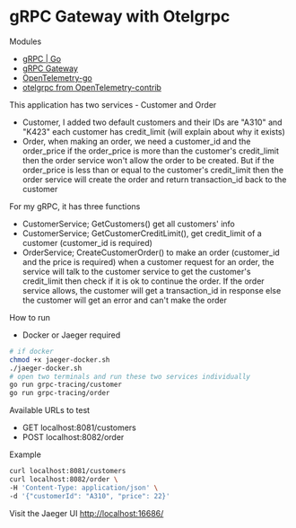 # gRPC Gateway with Otelgrpc

Modules
- [gRPC | Go](https://github.com/grpc/grpc-go)
- [gRPC Gateway](https://github.com/grpc-ecosystem/grpc-gateway)
- [OpenTelemetry-go](https://github.com/open-telemetry/opentelemetry-go)
- [otelgrpc from OpenTelemetry-contrib](https://github.com/open-telemetry/opentelemetry-go-contrib/tree/main/instrumentation/google.golang.org/grpc/otelgrpc)


This application has two services - Customer and Order
- Customer, I added two default customers and their IDs are "A310" and "K423"
  each customer has credit_limit (will explain about why it exists)
- Order, when making an order, we need a customer_id and the order_price
  if the order_price is more than the customer's credit_limit then the order
  service won't allow the order to be created. But if the order_price is less
  than or equal to the customer's credit_limit then the order service will create
  the order and return transaction_id back to the customer

For my gRPC, it has three functions
- CustomerService; GetCustomers()
  get all customers' info
- CustomerService; GetCustomerCreditLimit(),
  get credit_limit of a customer (customer_id is required)
- OrderService; CreateCustomerOrder()
  to make an order (customer_id and the price is required)
  when a customer request for an order, the service will talk
  to the customer service to get the customer's credit_limit
  then check if it is ok to continue the order. If the order
  service allows, the customer will get a transaction_id in
  response else the customer will get an error and can't make
  the order

How to run
- Docker or Jaeger required
```sh
# if docker
chmod +x jaeger-docker.sh
./jaeger-docker.sh
# open two terminals and run these two services individually
go run grpc-tracing/customer
go run grpc-tracing/order
```

Available URLs to test
- GET localhost:8081/customers
- POST localhost:8082/order

Example
```sh
curl localhost:8081/customers
curl localhost:8082/order \
-H 'Content-Type: application/json' \
-d '{"customerId": "A310", "price": 22}'
```

Visit the Jaeger UI [http://localhost:16686/](http://localhost:16686/)
